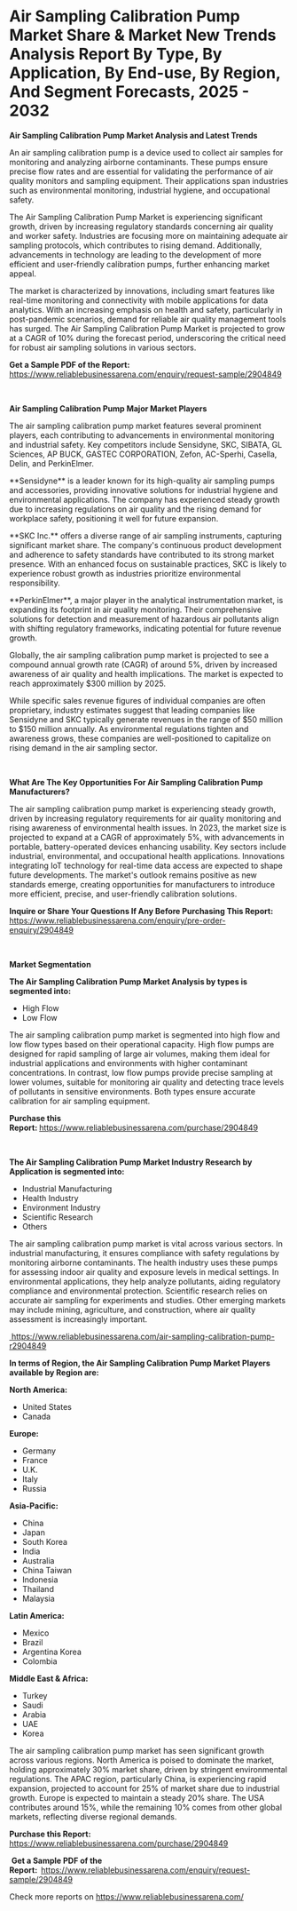 <p><h1>Air Sampling Calibration Pump Market Share & Market New Trends Analysis Report By Type, By Application, By End-use, By Region, And Segment Forecasts, 2025 - 2032</h1></p><p><strong>Air Sampling Calibration Pump Market Analysis and Latest Trends</strong></p>
<p><p>An air sampling calibration pump is a device used to collect air samples for monitoring and analyzing airborne contaminants. These pumps ensure precise flow rates and are essential for validating the performance of air quality monitors and sampling equipment. Their applications span industries such as environmental monitoring, industrial hygiene, and occupational safety.</p><p>The Air Sampling Calibration Pump Market is experiencing significant growth, driven by increasing regulatory standards concerning air quality and worker safety. Industries are focusing more on maintaining adequate air sampling protocols, which contributes to rising demand. Additionally, advancements in technology are leading to the development of more efficient and user-friendly calibration pumps, further enhancing market appeal.</p><p>The market is characterized by innovations, including smart features like real-time monitoring and connectivity with mobile applications for data analytics. With an increasing emphasis on health and safety, particularly in post-pandemic scenarios, demand for reliable air quality management tools has surged. The Air Sampling Calibration Pump Market is projected to grow at a CAGR of 10% during the forecast period, underscoring the critical need for robust air sampling solutions in various sectors.</p></p>
<p><strong>Get a Sample PDF of the Report:&nbsp;</strong> <a href="https://www.reliablebusinessarena.com/enquiry/request-sample/2904849?utm_campaign=2637&utm_medium=2&utm_source=Github&utm_content=ia&utm_term=12032025&utm_id=air-sampling-calibration-pump">https://www.reliablebusinessarena.com/enquiry/request-sample/2904849</a></p>
<p>&nbsp;</p>
<p><strong>Air Sampling Calibration Pump Major Market Players</strong></p>
<p><p>The air sampling calibration pump market features several prominent players, each contributing to advancements in environmental monitoring and industrial safety. Key competitors include Sensidyne, SKC, SIBATA, GL Sciences, AP BUCK, GASTEC CORPORATION, Zefon, AC-Sperhi, Casella, Delin, and PerkinElmer.</p><p>**Sensidyne** is a leader known for its high-quality air sampling pumps and accessories, providing innovative solutions for industrial hygiene and environmental applications. The company has experienced steady growth due to increasing regulations on air quality and the rising demand for workplace safety, positioning it well for future expansion.</p><p>**SKC Inc.** offers a diverse range of air sampling instruments, capturing significant market share. The company's continuous product development and adherence to safety standards have contributed to its strong market presence. With an enhanced focus on sustainable practices, SKC is likely to experience robust growth as industries prioritize environmental responsibility.</p><p>**PerkinElmer**, a major player in the analytical instrumentation market, is expanding its footprint in air quality monitoring. Their comprehensive solutions for detection and measurement of hazardous air pollutants align with shifting regulatory frameworks, indicating potential for future revenue growth.</p><p>Globally, the air sampling calibration pump market is projected to see a compound annual growth rate (CAGR) of around 5%, driven by increased awareness of air quality and health implications. The market is expected to reach approximately $300 million by 2025.</p><p>While specific sales revenue figures of individual companies are often proprietary, industry estimates suggest that leading companies like Sensidyne and SKC typically generate revenues in the range of $50 million to $150 million annually. As environmental regulations tighten and awareness grows, these companies are well-positioned to capitalize on rising demand in the air sampling sector.</p></p>
<p>&nbsp;</p>
<p><strong>What Are The Key Opportunities For Air Sampling Calibration Pump Manufacturers?</strong></p>
<p><p>The air sampling calibration pump market is experiencing steady growth, driven by increasing regulatory requirements for air quality monitoring and rising awareness of environmental health issues. In 2023, the market size is projected to expand at a CAGR of approximately 5%, with advancements in portable, battery-operated devices enhancing usability. Key sectors include industrial, environmental, and occupational health applications. Innovations integrating IoT technology for real-time data access are expected to shape future developments. The market's outlook remains positive as new standards emerge, creating opportunities for manufacturers to introduce more efficient, precise, and user-friendly calibration solutions.</p></p>
<p><strong>Inquire or Share Your Questions If Any Before Purchasing This Report:</strong> <a href="https://www.reliablebusinessarena.com/enquiry/pre-order-enquiry/2904849?utm_campaign=2637&utm_medium=2&utm_source=Github&utm_content=ia&utm_term=12032025&utm_id=air-sampling-calibration-pump">https://www.reliablebusinessarena.com/enquiry/pre-order-enquiry/2904849</a></p>
<p>&nbsp;</p>
<p><strong>Market Segmentation</strong></p>
<p><strong>The Air Sampling Calibration Pump Market Analysis by types is segmented into:</strong></p>
<p><ul><li>High Flow</li><li>Low Flow</li></ul></p>
<p><p>The air sampling calibration pump market is segmented into high flow and low flow types based on their operational capacity. High flow pumps are designed for rapid sampling of large air volumes, making them ideal for industrial applications and environments with higher contaminant concentrations. In contrast, low flow pumps provide precise sampling at lower volumes, suitable for monitoring air quality and detecting trace levels of pollutants in sensitive environments. Both types ensure accurate calibration for air sampling equipment.</p></p>
<p><strong>Purchase this Report:&nbsp;</strong><a href="https://www.reliablebusinessarena.com/purchase/2904849?utm_campaign=2637&utm_medium=2&utm_source=Github&utm_content=ia&utm_term=12032025&utm_id=air-sampling-calibration-pump">https://www.reliablebusinessarena.com/purchase/2904849</a></p>
<p>&nbsp;</p>
<p><strong>The Air Sampling Calibration Pump Market Industry Research by Application is segmented into:</strong></p>
<p><ul><li>Industrial Manufacturing</li><li>Health Industry</li><li>Environment Industry</li><li>Scientific Research</li><li>Others</li></ul></p>
<p><p>The air sampling calibration pump market is vital across various sectors. In industrial manufacturing, it ensures compliance with safety regulations by monitoring airborne contaminants. The health industry uses these pumps for assessing indoor air quality and exposure levels in medical settings. In environmental applications, they help analyze pollutants, aiding regulatory compliance and environmental protection. Scientific research relies on accurate air sampling for experiments and studies. Other emerging markets may include mining, agriculture, and construction, where air quality assessment is increasingly important.</p></p>
<p><a href="https://www.reliablebusinessarena.com/air-sampling-calibration-pump-r2904849?utm_campaign=2637&utm_medium=2&utm_source=Github&utm_content=ia&utm_term=12032025&utm_id=air-sampling-calibration-pump">&nbsp;https://www.reliablebusinessarena.com/air-sampling-calibration-pump-r2904849</a></p>
<p><strong>In terms of Region, the Air Sampling Calibration Pump Market Players available by Region are:</strong></p>
<p>
    <p> <strong> North America: </strong>
        <ul>
            <li>United States</li>
            <li>Canada</li>
        </ul>
        </p> 
    <p> <strong> Europe: </strong>
        <ul>
            <li>Germany</li>
            <li>France</li>
            <li>U.K.</li>
            <li>Italy</li>
            <li>Russia</li>
        </ul>
        </p> 
    <p> <strong> Asia-Pacific: </strong>
        <ul>
            <li>China</li>
            <li>Japan</li>
            <li>South Korea</li>
            <li>India</li>
            <li>Australia</li>
            <li>China Taiwan</li>
            <li>Indonesia</li>
            <li>Thailand</li>
            <li>Malaysia</li>
        </ul>
        </p> 
    <p> <strong> Latin America: </strong>
        <ul>
            <li>Mexico</li>
            <li>Brazil</li>
            <li>Argentina Korea</li>
            <li>Colombia</li>
        </ul>
        </p> 
    <p> <strong> Middle East & Africa: </strong>
        <ul>
            <li>Turkey</li>
            <li>Saudi</li>
            <li>Arabia</li>
            <li>UAE</li>
            <li>Korea</li>
        </ul>
    </p>
    </p>
<p><p>The air sampling calibration pump market has seen significant growth across various regions. North America is poised to dominate the market, holding approximately 30% market share, driven by stringent environmental regulations. The APAC region, particularly China, is experiencing rapid expansion, projected to account for 25% of market share due to industrial growth. Europe is expected to maintain a steady 20% share. The USA contributes around 15%, while the remaining 10% comes from other global markets, reflecting diverse regional demands.</p></p>
<p><strong>Purchase this Report: </strong><a href="https://www.reliablebusinessarena.com/purchase/2904849?utm_campaign=2637&utm_medium=2&utm_source=Github&utm_content=ia&utm_term=12032025&utm_id=air-sampling-calibration-pump">https://www.reliablebusinessarena.com/purchase/2904849</a></p>
<p>&nbsp;<strong>Get a Sample PDF of the Report:&nbsp;&nbsp;</strong><a href="https://www.reliablebusinessarena.com/enquiry/request-sample/2904849?utm_campaign=2637&utm_medium=2&utm_source=Github&utm_content=ia&utm_term=12032025&utm_id=air-sampling-calibration-pump">https://www.reliablebusinessarena.com/enquiry/request-sample/2904849</a></p>
<p><strong></strong></p>
<p>Check more reports on <a href="https://www.reliablebusinessarena.com/?utm_campaign=2637&utm_medium=2&utm_source=Github&utm_content=ia&utm_term=12032025&utm_id=air-sampling-calibration-pump">https://www.reliablebusinessarena.com/</a></p>